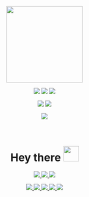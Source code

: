 
<p align="center">
    <img src="https://avatars.githubusercontent.com/u/111180868" width="200"/>
</p>
<p align="center">    
    <img src="https://img.shields.io/github/v/release/pixelit-project/pixelit?label=Pixelit&style=for-the-badge">
    <img src="https://img.shields.io/github/v/release/pixelit-project/node-red-contrib-pixelit?label=Pixelit%20Node-Red&style=for-the-badge">
    <img src="https://img.shields.io/github/v/tag/pixelit-project/ioBroker.pixelit?label=Pixelit%20Iobroker&style=for-the-badge">    
</p>
<p align="center">
    <img src="https://komarev.com/ghpvc/?username=pixelit-project&style=for-the-badge&color=blue">   
    <img src="https://img.shields.io/github/license/pixelit-project/pixelit?style=for-the-badge">
</p>
<p align="center">
    <a href="https://pixelit-project.github.io/">
        <img src="https://img.shields.io/static/v1?label=Documentation&message=online&color=blueviolet&style=for-the-badge"/>
    </a> 
</p>
<br>
<h1 align="center">
    Hey there <img src="https://media.giphy.com/media/hvRJCLFzcasrR4ia7z/giphy.gif" width="40">
</h1>

<p align="center">  
     <a href="https://t.me/pixelitdisplay">
        <img src="https://img.shields.io/endpoint?label=Telegram&style=for-the-badge&url=https%3A%2F%2Frunkit.io%2Fdamiankrawczyk%2Ftelegram-badge%2Fbranches%2Fmaster%3Furl%3Dhttps%3A%2F%2Ft.me%2Fpixelitdisplay"/>
    </a> 
     <a href="https://github.com/pixelit-project/PixelIt/discussions">
        <img src="https://img.shields.io/github/discussions/pixelit-project/PixelIt?&logo=github&label=GitHub%20Discussions&style=for-the-badge"/>
    </a> 
     <a href="https://discord.gg/JHE9P9zczW">
        <img src="https://img.shields.io/discord/558849582377861122?logo=discord&label=Discrod&style=for-the-badge"/>
    </a> 
</p>

<p align="center">
    <a href="https://github.com/pixelit-project/PixelIt">
        <img src="https://github-readme-stats.vercel.app/api/pin/?username=pixelit-project&repo=PixelIt&theme=tokyonight"/>
    </a> 
    <a href="https://github.com/pixelit-project/WebUi">
        <img src="https://github-readme-stats.vercel.app/api/pin/?username=pixelit-project&repo=WebUi&theme=tokyonight"/>
    </a> 
    <a href="https://github.com/pixelit-project/node-red-contrib-pixelit">
        <img src="https://github-readme-stats.vercel.app/api/pin/?username=pixelit-project&repo=node-red-contrib-pixelit&theme=tokyonight"/>
    </a>
    <a href="https://github.com/pixelit-project/ioBroker.pixelit">
        <img src="https://github-readme-stats.vercel.app/api/pin/?username=pixelit-project&repo=ioBroker.pixelit&theme=tokyonight"/>
    </a>
     <a href="https://github.com/pixelit-project/PixelIt.api">
        <img src="https://github-readme-stats.vercel.app/api/pin/?username=pixelit-project&repo=PixelIt.api&theme=tokyonight"/>
    </a>
</p>



<!--

**Here are some ideas to get you started:**

🙋‍♀️ A short introduction - what is your organization all about?
🌈 Contribution guidelines - how can the community get involved?
👩‍💻 Useful resources - where can the community find your docs? Is there anything else the community should know?
🍿 Fun facts - what does your team eat for breakfast?
🧙 Remember, you can do mighty things with the power of [Markdown](https://docs.github.com/github/writing-on-github/getting-started-with-writing-and-formatting-on-github/basic-writing-and-formatting-syntax)
-->

